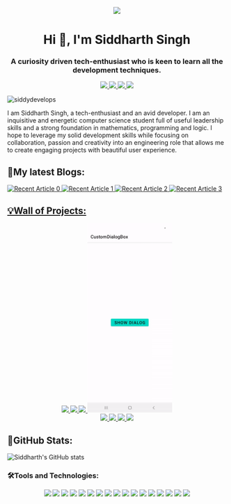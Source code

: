 <p align="center"> <img src="https://user-images.githubusercontent.com/72121163/174301963-cc67fc9b-20ee-4809-a060-0e0c348e7484.svg" /> </p>

<h1 align="center">Hi 👋, I'm Siddharth Singh</h1>
<h3 align="center">A curiosity driven tech-enthusiast who is keen to learn all the development techniques.</h3>

<p align="center">
  <a href="https://siddydevelops.github.io/" target="_blank">
    <img src="https://img.shields.io/static/v1?label=|&message=WEBSITE&color=0e75b6&style=flat&logo=react&logo-color=white"/>
  </a>
  <a href="https://www.linkedin.com/in/siddharth-singh-08/" target="_blank">
    <img src="https://img.shields.io/static/v1?label=|&message=LINKED-IN&color=0e75b6&style=flat&logo=linkedin&logo-color=white"/>
  </a>
  <a href="https://medium.com/@SiddyDevelops" target="_blank">
      <img src="https://img.shields.io/static/v1?label=|&message=MEDIUM&color=0e75b6&style=flat&logo=medium&logo-color=white"/>
  </a>
  <a href="https://www.instagram.com/_siddy_08_/" target="_blank">
      <img src="https://img.shields.io/static/v1?label=|&message=INSTAGRAM&color=0e75b6&style=flat&logo=instagram&logo-color=white"/>
  </a>
</p>

<p align="left"> <img src="https://komarev.com/ghpvc/?username=siddydevelops&label=Profile%20views&color=0e75b6&style=flat" alt="siddydevelops" /> </p>

I am Siddharth Singh, a tech-enthusiast and an avid developer. I am an inquisitive and energetic computer science student full of useful leadership skills and a strong foundation in mathematics, programming and logic. I hope to leverage my solid development skills while focusing on collaboration, passion and creativity into an engineering role that allows me to create engaging projects with beautiful user experience.

<h2 align="left">📝My latest Blogs:</h2>
<a target="_blank" href="https://github-readme-medium-recent-article.vercel.app/medium/@SiddyDevelops/0"><img src="https://github-readme-medium-recent-article.vercel.app/medium/@SiddyDevelops/0" alt="Recent Article 0"> 
 <a target="_blank" href="https://github-readme-medium-recent-article.vercel.app/medium/@SiddyDevelops/1"><img src="https://github-readme-medium-recent-article.vercel.app/medium/@SiddyDevelops/1" alt="Recent Article 1">
 <a target="_blank" href="https://github-readme-medium-recent-article.vercel.app/medium/@SiddyDevelops/2"><img src="https://github-readme-medium-recent-article.vercel.app/medium/@SiddyDevelops/2" alt="Recent Article 2">
<a target="_blank" href="https://github-readme-medium-recent-article.vercel.app/medium/@SiddyDevelops/3"><img src="https://github-readme-medium-recent-article.vercel.app/medium/@SiddyDevelops/3" alt="Recent Article 3">
   
<h2 align="left">💡Wall of Projects:</h2>
<div class="scrollmenu" align = "center">
	<a href = "https://github.com/SiddyDevelops/Aldo">
 	<img width = "195" src = "res/AldoGIF.gif" />
 	</a>
	<a href = "https://github.com/SiddyDevelops/Detect-My-Mask">
	 <img width = "195" src = "res/DetectMyMaskGIF.gif" />
 	</a>
	<a href = "https://github.com/SiddyDevelops/InstaStoryView">
 	<img width = "195" src = "res/InstaStoryViewGIF.gif" />
 	</a>
	<a href = "https://github.com/SiddyDevelops/CustomLottieDialogBox-Android">
	<img width = "195" src = "res/CustomLottieDialogGIF.gif" />
 	</a>
</div>
	 
<div class="scrollmenu" align = "center">
	<a href = "https://github.com/SiddyDevelops/Blogaro">
 	<img width = "195" src = "res/BlogaroGIF.gif" />
 	</a>
	<a href = "https://github.com/SiddyDevelops/NewsDaily">
 	<img width = "195" src = "res/NewsGIF.gif" />
 	</a>
	<a href = "https://github.com/SiddyDevelops/Spotify-Kotlin">
 	<img width = "195" src = "res/SpotifyCloneGIF.gif" />
 	</a>
	<a href = "https://github.com/SiddyDevelops/Download-wallpaper-and-setbackground">
 	<img width = "195" src = "res/WallpaperGIF.gif" />
 	</a>
</div>
   
<h2 align="left">🚀GitHub Stats:</h2>
   
![Siddharth's GitHub stats](https://github-readme-stats.vercel.app/api?username=siddydevelops&show_icons=true&count_private=true&theme=radical)
  
<h3 align="left">🛠️Tools and Technologies:</h3>
<p align="center">
    <img src="https://img.shields.io/static/v1?label=|&message=ANDROID&color=0e75b6&style=flat&logo=android"/>
    <img src="https://img.shields.io/static/v1?label=|&message=KOTLIN&color=0e75b6&style=flat&logo=kotlin"/>
    <img src="https://img.shields.io/static/v1?label=|&message=JAVA&color=0e75b6&style=flat&logo=java"/> 
    <img src="https://img.shields.io/static/v1?label=|&message=C/CPP&color=0e75b6&style=flat&logo=c"/> 
    <img src="https://img.shields.io/static/v1?label=|&message=PYTHON&color=0e75b6&style=flat&logo=python"/>
    <img src="https://img.shields.io/static/v1?label=|&message=HTML5&color=0e75b6&style=flat&logo=html5"/>
    <img src="https://img.shields.io/static/v1?label=|&message=CSS3&color=0e75b6&style=flat&logo=css3"/>
    <img src="https://img.shields.io/static/v1?label=|&message=BOOTSTRAP&color=0e75b6&style=flat&logo=bootstrap"/>
    <img src="https://img.shields.io/static/v1?label=|&message=JAVASCRIPT&color=0e75b6&style=flat&logo=javascript"/>
    <img src="https://img.shields.io/static/v1?label=|&message=REACT.JS&color=0e75b6&style=flat&logo=react"/>
    <img src="https://img.shields.io/static/v1?label=|&message=AWS&color=0e75b6&style=flat&logo=amazon"/>
    <img src="https://img.shields.io/static/v1?label=|&message=ADOBE&color=0e75b6&style=flat&logo=adobe"/>
    <img src="https://img.shields.io/static/v1?label=|&message=FIGMA&color=0e75b6&style=flat&logo=figma"/>
    <img src="https://img.shields.io/static/v1?label=|&message=MEDIUM&color=0e75b6&style=flat&logo=medium"/>
    <img src="https://img.shields.io/static/v1?label=|&message=MONGO-DB&color=0e75b6&style=flat&logo=mongodb"/>
    <img src="https://img.shields.io/static/v1?label=|&message=GIT&color=0e75b6&style=flat&logo=git"/>
    <img src="https://img.shields.io/static/v1?label=|&message=FIREBASE&color=0e75b6&style=flat&logo=firebase"/>
</p>
